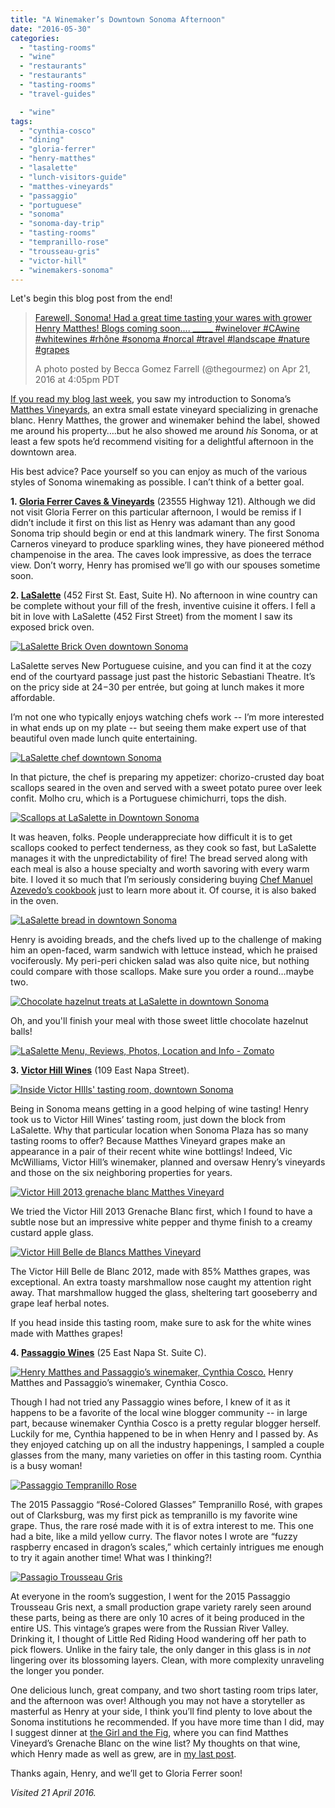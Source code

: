 ```yaml
---
title: "A Winemaker’s Downtown Sonoma Afternoon"
date: "2016-05-30"
categories:
  - "tasting-rooms"
  - "wine"
  - "restaurants"
  - "restaurants"
  - "tasting-rooms"
  - "travel-guides"

  - "wine"
tags:
  - "cynthia-cosco"
  - "dining"
  - "gloria-ferrer"
  - "henry-matthes"
  - "lasalette"
  - "lunch-visitors-guide"
  - "matthes-vineyards"
  - "passaggio"
  - "portuguese"
  - "sonoma"
  - "sonoma-day-trip"
  - "tasting-rooms"
  - "tempranillo-rose"
  - "trousseau-gris"
  - "victor-hill"
  - "winemakers-sonoma"
---
```


Let's begin this blog post from the end!

> [Farewell, Sonoma! Had a great time tasting your wares with grower Henry Matthes! Blogs coming soon.... \_\_\_\_\_ #winelover #CAwine #whitewines #rhône #sonoma #norcal #travel #landscape #nature #grapes](https://www.instagram.com/p/BEeufePwQr2/)
>
> A photo posted by Becca Gomez Farrell (@thegourmez) on Apr 21, 2016 at 4:05pm PDT

[If you read my blog last week](http://thegourmez.com/an-intro-to-henry-matthes-vineyards-grenache-blanc), you saw my introduction to Sonoma’s [Matthes Vineyards](http://matthesvineyards.com/), an extra small estate vineyard specializing in grenache blanc. Henry Matthes, the grower and winemaker behind the label, showed me around his property….but he also showed me around _his_ Sonoma, or at least a few spots he’d recommend visiting for a delightful afternoon in the downtown area.

His best advice? Pace yourself so you can enjoy as much of the various styles of Sonoma winemaking as possible. I can’t think of a better goal.

**1. [Gloria Ferrer Caves & Vineyards](http://www.gloriaferrer.com/)** (23555 Highway 121). Although we did not visit Gloria Ferrer on this particular afternoon, I would be remiss if I didn’t include it first on this list as Henry was adamant than any good Sonoma trip should begin or end at this landmark winery. The first Sonoma Carneros vineyard to produce sparkling wines, they have pioneered méthod champenoise in the area. The caves look impressive, as does the terrace view. Don’t worry, Henry has promised we’ll go with our spouses sometime soon.

**2. [LaSalette](http://www.lasalette-restaurant.com/)** (452 First St. East, Suite H). No afternoon in wine country can be complete without your fill of the fresh, inventive cuisine it offers. I fell a bit in love with LaSalette (452 First Street) from the moment I saw its exposed brick oven.

[![LaSalette Brick Oven downtown Sonoma](http://s3.amazonaws.com/thegourmez-wpmedia/2016/05/MathesSonoma-09-500x334.jpg)](http://s3.amazonaws.com/thegourmez-wpmedia/2016/05/MathesSonoma-09.jpg)

LaSalette serves New Portuguese cuisine, and you can find it at the cozy end of the courtyard passage just past the historic Sebastiani Theatre. It’s on the pricy side at $24-$30 per entrée, but going at lunch makes it more affordable.

I’m not one who typically enjoys watching chefs work -- I’m more interested in what ends up on my plate -- but seeing them make expert use of that beautiful oven made lunch quite entertaining.

[![LaSalette chef downtown Sonoma](http://s3.amazonaws.com/thegourmez-wpmedia/2016/05/MathesSonoma-10-353x500.jpg)](http://s3.amazonaws.com/thegourmez-wpmedia/2016/05/MathesSonoma-10.jpg)

In that picture, the chef is preparing my appetizer: chorizo-crusted day boat scallops seared in the oven and served with a sweet potato puree over leek confit. Molho cru, which is a Portuguese chimichurri, tops the dish.

[![Scallops at LaSalette in Downtown Sonoma](http://s3.amazonaws.com/thegourmez-wpmedia/2016/05/MathesSonoma-12-500x373.jpg)](http://s3.amazonaws.com/thegourmez-wpmedia/2016/05/MathesSonoma-12.jpg)

It was heaven, folks. People underappreciate how difficult it is to get scallops cooked to perfect tenderness, as they cook so fast, but LaSalette manages it with the unpredictability of fire! The bread served along with each meal is also a house specialty and worth savoring with every warm bite. I loved it so much that I’m seriously considering buying [Chef Manuel Azevedo’s cookbook](http://amzn.to/1VggO3E) just to learn more about it. Of course, it is also baked in the oven.

[![LaSalette bread in downtown Sonoma](http://s3.amazonaws.com/thegourmez-wpmedia/2016/05/MathesSonoma-11-397x500.jpg)](http://s3.amazonaws.com/thegourmez-wpmedia/2016/05/MathesSonoma-11.jpg)

Henry is avoiding breads, and the chefs lived up to the challenge of making him an open-faced, warm sandwich with lettuce instead, which he praised vociferously. My peri-peri chicken salad was also quite nice, but nothing could compare with those scallops. Make sure you order a round…maybe two.

[![Chocolate hazelnut treats at LaSalette in downtown Sonoma](http://s3.amazonaws.com/thegourmez-wpmedia/2016/05/MathesSonoma-15-500x334.jpg)](http://s3.amazonaws.com/thegourmez-wpmedia/2016/05/MathesSonoma-15.jpg)

Oh, and you'll finish your meal with those sweet little chocolate hazelnut balls!

[![LaSalette Menu, Reviews, Photos, Location and Info - Zomato](https://www.zomato.com/logo/16855546/minilink)](https://www.zomato.com/sonoma-ca/lasalette-sonoma "View Menu, Reviews, Photos & Information about LaSalette, Sonoma and other Restaurants in Sonoma")

**3. [Victor Hill Wines](http://www.victorhillwines.com/)** (109 East Napa Street).

[![Inside Victor HIlls' tasting room, downtown Sonoma](http://s3.amazonaws.com/thegourmez-wpmedia/2016/05/MathesSonoma-19-500x384.jpg)](http://s3.amazonaws.com/thegourmez-wpmedia/2016/05/MathesSonoma-19.jpg)

Being in Sonoma means getting in a good helping of wine tasting! Henry took us to Victor Hill Wines’ tasting room, just down the block from LaSalette. Why that particular location when Sonoma Plaza has so many tasting rooms to offer? Because Matthes Vineyard grapes make an appearance in a pair of their recent white wine bottlings! Indeed, Vic McWilliams, Victor Hill’s winemaker, planned and oversaw Henry’s vineyards and those on the six neighboring properties for years.

[![Victor Hill 2013 grenache blanc Matthes Vineyard](http://s3.amazonaws.com/thegourmez-wpmedia/2016/05/MathesSonoma-20-334x500.jpg)](http://s3.amazonaws.com/thegourmez-wpmedia/2016/05/MathesSonoma-20.jpg)

We tried the Victor Hill 2013 Grenache Blanc first, which I found to have a subtle nose but an impressive white pepper and thyme finish to a creamy custard apple glass.

[![Victor Hill Belle de Blancs Matthes Vineyard](http://s3.amazonaws.com/thegourmez-wpmedia/2016/05/MathesSonoma-22-334x500.jpg)](http://s3.amazonaws.com/thegourmez-wpmedia/2016/05/MathesSonoma-22.jpg)

The Victor Hill Belle de Blanc 2012, made with 85% Matthes grapes, was exceptional. An extra toasty marshmallow nose caught my attention right away. That marshmallow hugged the glass, sheltering tart gooseberry and grape leaf herbal notes.

If you head inside this tasting room, make sure to ask for the white wines made with Matthes grapes!

**4. [Passaggio Wines](http://www.passaggiowines.com/)** (25 East Napa St. Suite C).




<div class="caption">

[![Henry Matthes and Passaggio’s winemaker, Cynthia Cosco.](http://s3.amazonaws.com/thegourmez-wpmedia/2016/05/MathesSonoma-29-373x500.jpg)](http://s3.amazonaws.com/thegourmez-wpmedia/2016/05/MathesSonoma-29.jpg) Henry Matthes and Passaggio’s winemaker, Cynthia Cosco.</div>


Though I had not tried any Passaggio wines before, I knew of it as it happens to be a favorite of the local wine blogger community -- in large part, because winemaker Cynthia Cosco is a pretty regular blogger herself. Luckily for me, Cynthia happened to be in when Henry and I passed by. As they enjoyed catching up on all the industry happenings, I sampled a couple glasses from the many, many varieties on offer in this tasting room. Cynthia is a busy woman!

[![Passaggio Tempranillo Rose](http://s3.amazonaws.com/thegourmez-wpmedia/2016/05/MathesSonoma-26-334x500.jpg)](http://s3.amazonaws.com/thegourmez-wpmedia/2016/05/MathesSonoma-26.jpg)

The 2015 Passaggio “Rosé-Colored Glasses” Tempranillo Rosé, with grapes out of Clarksburg, was my first pick as tempranillo is my favorite wine grape. Thus, the rare rosé made with it is of extra interest to me. This one had a bite, like a mild yellow curry. The flavor notes I wrote are “fuzzy raspberry encased in dragon’s scales,” which certainly intrigues me enough to try it again another time! What was I thinking?!

[![Passagio Trousseau Gris](http://s3.amazonaws.com/thegourmez-wpmedia/2016/05/MathesSonoma-28-334x500.jpg)](http://s3.amazonaws.com/thegourmez-wpmedia/2016/05/MathesSonoma-28.jpg)

At everyone in the room’s suggestion, I went for the 2015 Passaggio Trousseau Gris next, a small production grape variety rarely seen around these parts, being as there are only 10 acres of it being produced in the entire US. This vintage’s grapes were from the Russian River Valley. Drinking it, I thought of Little Red Riding Hood wandering off her path to pick flowers. Unlike in the fairy tale, the only danger in this glass is in _not_ lingering over its blossoming layers. Clean, with more complexity unraveling the longer you ponder.

One delicious lunch, great company, and two short tasting room trips later, and the afternoon was over! Although you may not have a storyteller as masterful as Henry at your side, I think you’ll find plenty to love about the Sonoma institutions he recommended. If you have more time than I did, may I suggest dinner at [the Girl and the Fig](http://www.thegirlandthefig.com/), where you can find Matthes Vineyard’s Grenache Blanc on the wine list? My thoughts on that wine, which Henry made as well as grew, are in [my last post](http://thegourmez.com/an-intro-to-henry-matthes-vineyards-grenache-blanc).

Thanks again, Henry, and we’ll get to Gloria Ferrer soon!

_Visited 21 April 2016._
